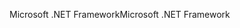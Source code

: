 <span data-ttu-id="6a03c-101">Microsoft .NET Framework</span><span class="sxs-lookup"><span data-stu-id="6a03c-101">Microsoft .NET Framework</span></span>